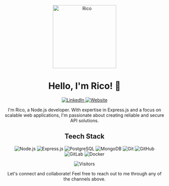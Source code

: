 <!-- Header -->
<p align="center">
  <img src="https://github.com/Alien-404.png" alt="Rico" width="200" height="200">
</p>

<h1 align="center">Hello, I'm Rico! 👋</h1>

<!-- Badges -->
<p align="center">
  <a href="https://www.linkedin.com/in/rico-rinaru/">
    <img src="https://img.shields.io/badge/-LinkedIn-0077B5?style=flat&logo=linkedin&logoColor=white" alt="LinkedIn">
  </a>
  <a href="https://www.rinaru.com/">
    <img src="https://img.shields.io/badge/-Website-1f425f.svg" alt="Website">
  </a>
</p>

<!-- Introduction -->
<p align="center">
  I'm Rico, a Node.js developer. With expertise in Express.js and a focus on scalable web applications, I'm passionate about creating reliable and secure API solutions.
</p>

<!-- Skills -->
<h2 align="center">Teech Stack</h2>

<p align="center">
  <img src="https://img.shields.io/badge/-Node.js-339933?style=flat&logo=node.js&logoColor=white" alt="Node.js">
  <img src="https://img.shields.io/badge/-Express.js-000000?style=flat&logo=express&logoColor=white" alt="Express.js">
  <img src="https://img.shields.io/badge/-PostgreSQL-336791?style=flat&logo=postgresql&logoColor=white" alt="PostgreSQL">
  <img src="https://img.shields.io/badge/-MongoDB-47A248?style=flat&logo=mongodb&logoColor=white" alt="MongoDB">
  <img src="https://img.shields.io/badge/-Git-F05032?style=flat&logo=git&logoColor=white" alt="Git">
  <img src="https://img.shields.io/badge/-GitHub-181717?style=flat&logo=github&logoColor=white" alt="GitHub">
  <img src="https://img.shields.io/badge/-GitLab-FCA121?style=flat&logo=gitlab&logoColor=white" alt="GitLab">
  <img src="https://img.shields.io/badge/-Docker-2496ED?style=flat&logo=docker&logoColor=white" alt="Docker">
</p>

<!-- Visitor Counter -->
<p align="center">
  <img src="https://visitor-badge.laobi.icu/badge?page_id=Alien-404.visitor-badge" alt="Visitors">
</p>

<!-- Footer -->
<p align="center">
  Let's connect and collaborate! Feel free to reach out to me through any of the channels above.
</p>
